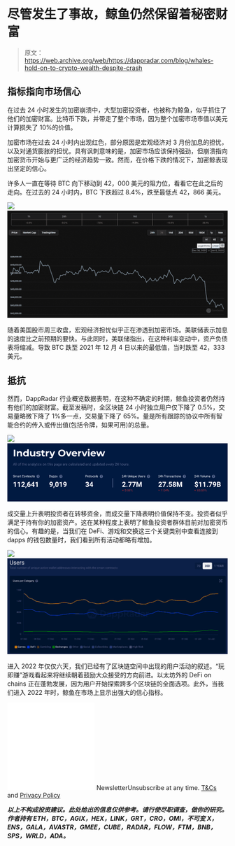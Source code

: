 # 尽管发生了事故，鲸鱼仍然保留着秘密财富

> 原文：<https://web.archive.org/web/https://dappradar.com/blog/whales-hold-on-to-crypto-wealth-despite-crash>

## 指标指向市场信心

在过去 24 小时发生的加密崩溃中，大型加密投资者，也被称为鲸鱼，似乎抓住了他们的加密财富。比特币下跌，并带走了整个市场，因为整个加密市场市值以美元计算损失了 10%的价值。

加密市场在过去 24 小时内出现红色，部分原因是宏观经济对 3 月份加息的担忧，以及对通货膨胀的担忧。具有讽刺意味的是，加密市场应该保持强劲，但崩溃指向加密货币开始与更广泛的经济趋势一致。然而，在价格下跌的情况下，加密鲸表现出坚定的信心。

许多人一直在等待 BTC 向下移动到 42，000 美元的阻力位，看看它在此之后的走向。在过去的 24 小时内，BTC 下跌超过 8.4%，跌至最低点 42，866 美元。

![](img/87a3f5327eb91148abad648387db681a.png)![Crypto Whales](img/96391a60ff74318882b8c02e6b9afb00.png)

随着美国股市周三收盘，宏观经济担忧似乎正在渗透到加密市场。美联储表示加息的速度比之前预期的要快。与此同时，美联储指出，在这种利率变动中，资产负债表将缩减。导致 BTC 跌至 2021 年 12 月 4 日以来的最低值，当时跌至 42，333 美元。

## 抵抗

然而，DappRadar 行业概览数据表明，在这种不确定的时期，鲸鱼投资者仍然持有他们的加密财富。截至发稿时，全区块链 24 小时独立用户仅下降了 0.5%，交易量略微下降了 1%多一点，交易量下降了 65%。量是所有跟踪的协议中所有智能合约的传入或传出值(包括令牌，如果可用)的总量。

[](https://web.archive.org/web/20220929043945/https://dappradar.com/industry-overview)[![](img/376d0b0686b4d25f4e6eb1fefb1e050e.png)<picture>![Crypto Whales](img/5e38bfe9f28e614057173abffbeaf057.png)</picture>](https://web.archive.org/web/20220929043945/https://dappradar.com/industry-overview)

成交量上升表明投资者在转移资金，而成交量下降表明价值保持不变。投资者似乎满足于持有你的加密资产。这在某种程度上表明了鲸鱼投资者群体目前对加密货币的信心。有趣的是，当我们在 DeFi、游戏和交换这三个关键类别中查看连接到 dapps 的钱包数量时，我们看到所有活动都略有增加。

![](img/caaa3c362fd730dd0abf4450725070b8.png)![Crypto Whales](img/07b1ac81f41df5d62e99f9ced181bac5.png)

进入 2022 年仅仅六天，我们已经有了区块链空间中出现的用户活动的叙述。“玩即赚”游戏看起来将继续朝着鼓励大众接受的方向前进。以太坊外的 DeFi on chains 正在蓬勃发展，因为用户开始探索跨多个区块链的全面选项。此外，当我们进入 2022 年时，鲸鱼在市场上显示出强大的信心指标。

![](img/6d5a4a2d609c56e1a5771717e54ba759.png) NewsletterUnsubscribe at any time. [T&Cs](https://web.archive.org/web/20220929043945/https://dappradar.com/terms) and [Privacy Policy](https://web.archive.org/web/20220929043945/https://dappradar.com/privacy-policy)

***以上不构成投资建议。此处给出的信息仅供参考。请行使尽职调查，做你的研究。作者持有 ETH，BTC，AGIX，HEX，LINK，GRT，CRO，OMI，不可变 X，ENS，GALA，AVASTR，GMEE，CUBE，RADAR，FLOW，FTM，BNB，SPS，WRLD，ADA。***